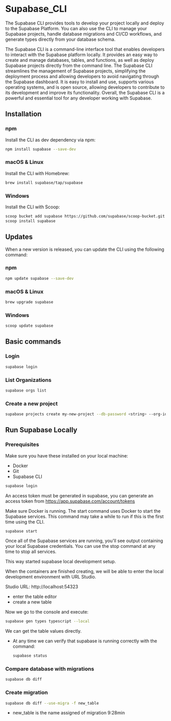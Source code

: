 # Supabase_CLI
The Supabase CLI provides tools to develop your project locally and deploy to the Supabase Platform. You can also use the CLI to manage your Supabase projects, handle database migrations and CI/CD workflows, and generate types directly from your database schema.

The Supabase CLI is a command-line interface tool that enables developers to interact with the Supabase platform locally. It provides an easy way to create and manage databases, tables, and functions, as well as deploy Supabase projects directly from the command line. The Supabase CLI streamlines the management of Supabase projects, simplifying the deployment process and allowing developers to avoid navigating through the Supabase dashboard. It is easy to install and use, supports various operating systems, and is open source, allowing developers to contribute to its development and improve its functionality. Overall, the Supabase CLI is a powerful and essential tool for any developer working with Supabase.

## Installation

### npm
Install the CLI as dev dependency via npm:
```bash
npm install supabase --save-dev
```

### macOS & Linux
Install the CLI with Homebrew:
```bash
brew install supabase/tap/supabase
```

### Windows
Install the CLI with Scoop:
```bash
scoop bucket add supabase https://github.com/supabase/scoop-bucket.git
scoop install supabase
```

## Updates
When a new version is released, you can update the CLI using the following command:

### npm
```bash
npm update supabase --save-dev

```

### macOS & Linux

```bash
brew upgrade supabase
```

### Windows
```bash
scoop update supabase
```

## Basic commands

### Login
```bash
supabase login
```

### List Organizations

```bash
supabase orgs list
```

### Create a new project

```bash
supabase projects create my-new-project --db-password <string> --org-id <string> --region <string>
```

## Run Supabase Locally

### Prerequisites
Make sure you have these installed on your local machine:

* Docker
* Git
* Supabase CLI

```bash
supabase login
```
An access token must be generated in supabase, you can generate an access token from https://app.supabase.com/account/tokens

Make sure Docker is running. The start command uses Docker to start the Supabase services. This command may take a while to run if this is the first time using the CLI.

```bash
supabase start
```

Once all of the Supabase services are running, you'll see output containing your local Supabase credentials. You can use the stop command at any time to stop all services.

This way started supabase local development setup.

When the containers are finished creating, we will be able to enter the local development environment with URL Studio.

Studio URL: http://localhost:54323

* enter the table editor
* create a new table

Now we go to the console and execute:

```bash
supabase gen types typescript --local
```

We can get the table values directly.

*  At any time we can verify that supabase is running correctly with the command:
    ```bash
    supabase status
    ```

###  Compare database with migrations

```bash
supabase db diff
```

### Create migration
```bash
supabase db diff --use-migra -f new_table
```

* new_table is the name assigned of migration
9:28min
